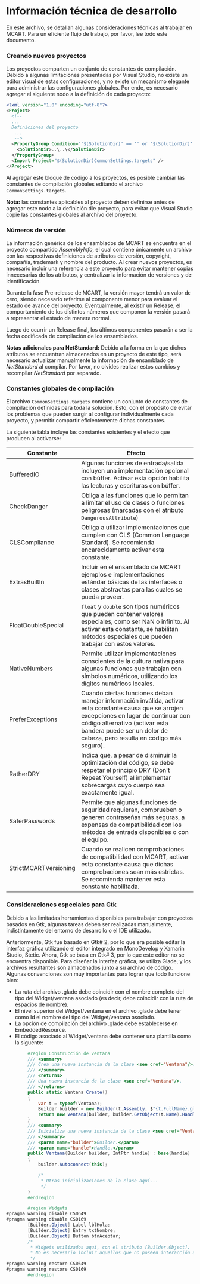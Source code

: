 # Información técnica de desarrollo
En este archivo, se detallan algunas consideraciones técnicas al trabajar en
MCART. Para un eficiente flujo de trabajo, por favor, lee todo este documento.
### Creando nuevos proyectos
Los proyectos comparten un conjunto de constantes de compilación. Debido a
algunas limitaciones presentadas por Visual Studio, no existe un editor visual
de estas configuraciones, y no existe un mecanismo elegante para administrar
las configuraciones globales. Por ende, es necesario agregar el siguiente nodo
a la definición de cada proyecto:
```xml
<?xml version="1.0" encoding="utf-8"?>
<Project>
  <!-- 
  ... 
  Definiciones del proyecto
   ...
   -->  
  <PropertyGroup Condition="'$(SolutionDir)' == '' or '$(SolutionDir)' == '*undefined*'">
    <SolutionDir>..\..\</SolutionDir>
  </PropertyGroup>
  <Import Project="$(SolutionDir)CommonSettings.targets" />
</Project>
```
Al agregar este bloque de código a los proyectos, es posible cambiar las
constantes de compilación globales editando el archivo
`CommonSettings.targets`.

**Nota:** las constantes aplicables al proyecto deben definirse antes de
agregar este nodo a la definición dle proyecto, para evitar que Visual Studio
copie las constantes globales al archivo del proyecto.
### Números de versión
La información genérica de los ensamblados de MCART se encuentra en el proyecto
compartido *AssemblyInfo*, el cual contiene únicamente un archivo con las
respectivas definiciones de atributos de versión, copyright, compañía,
trademark y nombre del producto. Al crear nuevos proyectos, es necesario
incluir una referencia a este proyecto para evitar mantener copias innecesarias
de los atributos, y centralizar la información de versiones y de
identificación.

Durante la fase Pre-release de MCART, la versión mayor tendrá un valor de cero,
siendo necesario referirse al componente menor para evaluar el estado de avance
del proyecto. Eventualmente, al existir un Release, el comportamiento de los
distintos números que componen la versión pasará a representar el estado de
manera normal.

Luego de ocurrir un Release final, los últimos componentes pasarán a ser la
fecha codificada de compilación de los ensamblados.

**Notas adicionales para NetStandard:**
Debido a la forma en la que dichos atributos se encuentran almacenados en un
proyecto de este tipo, será necesario actualizar manualmente la información de
ensamblado de *NetStandard* al compilar. Por favor, no olvides realizar estos
cambios y recompilar *NetStandard* por separado.
### Constantes globales de compilación
El archivo `CommonSettings.targets` contiene un conjunto de constantes de
compilación definidas para toda la solución. Esto, con el propósito de evitar
los problemas que pueden surgir al configurar individualmente cada proyecto, y
permitir compartir eficientemente dichas constantes.

La siguiente tabla incluye las constantes existentes y el efecto que producen
al activarse:

Constante | Efecto
--- | ---
BufferedIO | Algunas funciones de entrada/salida incluyen una implementación opcional con búffer. Activar esta opción habilita las lecturas y escrituras con búffer.
CheckDanger | Obliga a las funciones que lo permitan a limitar el uso de clases o funciones peligrosas (marcadas con el atributo `DangerousAttribute`)
CLSCompliance | Obliga a utilizar implementaciones que cumplen con CLS (Common Language Standard). Se recomienda encarecidamente activar esta constante.
ExtrasBuiltIn | Incluir en el ensamblado de MCART ejemplos e implementaciones estándar básicas de las interfaces o clases abstractas para las cuales se pueda proveer.
FloatDoubleSpecial | `float` y `double` son tipos numéricos que pueden contener valores especiales, como ser NaN o infinito. Al activar esta constante, se habilitan métodos especiales que pueden trabajar con estos valores.
NativeNumbers | Permite utilizar implementaciones conscientes de la cultura nativa para algunas funciones que trabajan con símbolos numéricos, utilizando los dígitos numéricos locales.
PreferExceptions | Cuando ciertas funciones deban manejar información inválida, activar esta constante causa que se arrojen excepciones en lugar de continuar con código alternativo (activar esta bandera puede ser un dolor de cabeza, pero resulta en código más seguro).
RatherDRY | Indica que, a pesar de disminuir la optimización del código, se debe respetar el principio DRY (Don't Repeat Yourself) al implementar sobrecargas cuyo cuerpo sea exactamente igual.
SaferPasswords | Permite que algunas funciones de seguridad requieran, comprueben o generen contraseñas más seguras, a expensas de compatibilidad con los métodos de entrada disponibles o con el equipo.
StrictMCARTVersioning | Cuando se realicen comprobaciones de compatibilidad con MCART, activar esta constante causa que dichas comprobaciones sean más estrictas. Se recomienda mantener esta constante habilitada.
### Consideraciones especiales para Gtk
Debido a las limitadas herramientas disponibles para trabajar con proyectos
basados en Gtk, algunas tareas deben ser realizadas manualmente, indistintamente
del entorno de desarrollo o el IDE utilizado.

Anteriormente, Gtk fue basado en Gtk# 2, por lo que era posible editar la
interfaz gráfica utilizando el editor integrado en MonoDevelop y Xamarin Studio,
Stetic. Ahora, Gtk se basa en Gtk# 3, por lo que este editor no se encuentra
disponible. Para diseñar la interfaz gráfica, se utiliza Glade, y los archivos
resultantes son almacenados junto a su archivo de código. Algunas convenciones
son muy importantes para lograr que todo funcione bien:

* La ruta del archivo .glade debe coincidir con el nombre completo del tipo del Widget/ventana asociado (es decir, debe coincidir con la ruta de espacios de nombre).
* El nivel superior del Widget/ventana en el archivo .glade debe tener como Id el nombre del tipo del Widget/ventana asociado.
* La opción de compilación del archivo .glade debe establecerse en EmbeddedResource.
* El código asociado al Widget/ventana debe contener una plantilla como la siguente:
```csharp
        #region Construcción de ventana
        /// <summary>
        /// Crea una nueva instancia de la clase <see cref="Ventana"/>.
        /// </summary>
        /// <returns>
        /// Una nueva instancia de la clase <see cref="Ventana"/>.
        /// </returns>
        public static Ventana Create()
        {
            var t = typeof(Ventana);
            Builder builder = new Builder(t.Assembly, $"{t.FullName}.glade", null);
            return new Ventana(builder, builder.GetObject(t.Name).Handle);
        }
        /// <summary>
        /// Inicializa una nueva instancia de la clase <see cref="Ventana"/>.
        /// </summary>
        /// <param name="builder">Builder.</param>
        /// <param name="handle">Handle.</param>
        public Ventana(Builder builder, IntPtr handle) : base(handle)
        {
            builder.Autoconnect(this);

            /*
             * Otras inicializaciones de la clase aquí...
             */
        }
        #endregion

        #region Widgets        
#pragma warning disable CS0649
#pragma warning disable CS0169
        [Builder.Object] Label lblHola;
        [Builder.Object] Entry txtNombre;
        [Builder.Object] Button btnAceptar;
        /*
         * Widgets utilizados aquí, con el atributo [Builder.Object].
         * No es necesario incluir aquellos que no poseen interacción alguna.
         */
#pragma warning restore CS0649
#pragma warning restore CS0169
        #endregion
```
